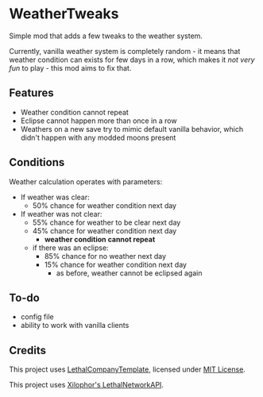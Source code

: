 # WeatherTweaks

Simple mod that adds a few tweaks to the weather system.

Currently, vanilla weather system is completely random - it means that weather condition can exists for few days in a row, which makes it _not very fun_ to play - this mod aims to fix that.

## Features

- Weather condition cannot repeat
- Eclipse cannot happen more than once in a row
- Weathers on a new save try to mimic default vanilla behavior, which didn't happen with any modded moons present

## Conditions

Weather calculation operates with parameters:

- If weather was clear:
  - 50% chance for weather condition next day
- If weather was not clear:
  - 55% chance for weather to be clear next day
  - 45% chance for weather condition next day
    - **weather condition cannot repeat**
  - if there was an eclipse:
    - 85% chance for no weather next day
    - 15% chance for weather condition next day
      - as before, weather cannot be eclipsed again

## To-do

- config file
- ability to work with vanilla clients

## Credits

This project uses [LethalCompanyTemplate](https://github.com/LethalCompany/LethalCompanyTemplate), licensed under [MIT License](https://github.com/LethalCompany/LethalCompanyTemplate/blob/main/LICENSE).

This project uses [Xilophor's LethalNetworkAPI](https://github.com/Xilophor/LethalNetworkAPI).
